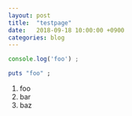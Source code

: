 ```yaml
---
layout: post
title:  "testpage"
date:   2018-09-18 10:00:00 +0900
categories: blog
---
```


```javascript
console.log('foo') ;
```

```ruby
puts "foo" ;
```

1. foo
2. bar
3. baz
